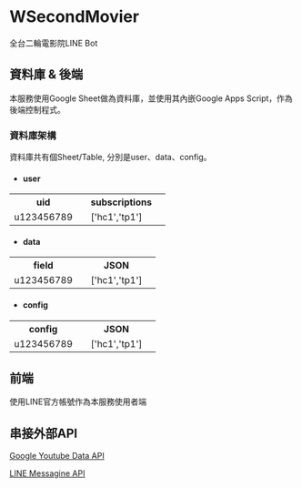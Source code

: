 # WSecondMovier

全台二輪電影院LINE Bot

## 資料庫 & 後端

本服務使用Google Sheet做為資料庫，並使用其內嵌Google Apps Script，作為後端控制程式。

### 資料庫架構

資料庫共有個Sheet/Table, 分別是user、data、config。

+ #### user
<table>
  <tr>
     <th>uid<th>
     <th>subscriptions<th>
  </tr>  
  <tr>
     <td>u123456789<td>
     <td>['hc1','tp1']<td>
  </tr>
</table>

+ #### data
<table>
  <tr>
     <th>field<th>
     <th>JSON<th>
  </tr>
  <tr>
     <td>u123456789<td>
     <td>['hc1','tp1']<td>
  </tr>
</table>


+ #### config
<table>
  <tr>
     <th>config<th>
     <th>JSON<th>
  </tr>
  <tr>
     <td>u123456789<td>
     <td>['hc1','tp1']<td>
  </tr>
</table>

## 前端

使用LINE官方帳號作為本服務使用者端

## 串接外部API

[Google Youtube Data API](https://developers.google.com/youtube/v3)

[LINE Messagine API](https://developers.line.biz/en/reference/messaging-api/)
